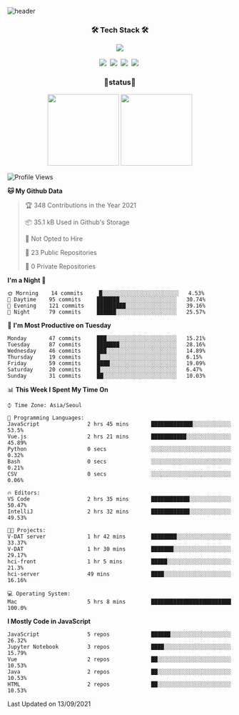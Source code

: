 
![header](https://capsule-render.vercel.app/api?type=soft&color=auto&height=150&section=header&text=TaehyungNoh&fontSize=70&animation=twinkling)

<h3 align="center">🛠 Tech Stack 🛠</h3>

<p align="center">
  <img align="center" src="https://img.shields.io/github/followers/dalchong2?style=for-the-badge&logo=appveyor"/></a>
  <br><br>
  <img src="https://img.shields.io/badge/Python-3766AB?style=flat-square&logo=Python&logoColor=white"/></a>&nbsp  
  <img src="https://img.shields.io/badge/Javascript-ffb13b?style=flat-square&logo=javascript&logoColor=white"/></a>&nbsp 
  <img src="https://img.shields.io/badge/css-1572B6?style=flat-square&logo=css3&logoColor=white"/></a>&nbsp  
  <img src="https://img.shields.io/badge/Mysql-E6B91E?style=flat-square&logo=MySql&logoColor=white"/></a>&nbsp 
</p>


<h3 align="center"> 🚀status🚀</h3>

<p align="center">
    <img src="https://github-readme-stats.vercel.app/api?username=dalchong2&show_icons=true&theme=radical&bg_color=FFFFFF&text_color=000000&icon_color=C71585" height=160>
    <img src="https://github-readme-stats.vercel.app/api/top-langs/?username=dalchong2&layout=compact" height=160>
</p>



<!--START_SECTION:waka-->
![Profile Views](http://img.shields.io/badge/Profile%20Views-2-blue)

**🐱 My Github Data** 

> 🏆 348 Contributions in the Year 2021
 > 
> 📦 35.1 kB Used in Github's Storage 
 > 
> 🚫 Not Opted to Hire
 > 
> 📜 23 Public Repositories 
 > 
> 🔑 0 Private Repositories  
 > 
**I'm a Night 🦉** 

```text
🌞 Morning    14 commits     █░░░░░░░░░░░░░░░░░░░░░░░░   4.53% 
🌆 Daytime    95 commits     ███████░░░░░░░░░░░░░░░░░░   30.74% 
🌃 Evening    121 commits    █████████░░░░░░░░░░░░░░░░   39.16% 
🌙 Night      79 commits     ██████░░░░░░░░░░░░░░░░░░░   25.57%

```
📅 **I'm Most Productive on Tuesday** 

```text
Monday       47 commits     ███░░░░░░░░░░░░░░░░░░░░░░   15.21% 
Tuesday      87 commits     ███████░░░░░░░░░░░░░░░░░░   28.16% 
Wednesday    46 commits     ███░░░░░░░░░░░░░░░░░░░░░░   14.89% 
Thursday     19 commits     █░░░░░░░░░░░░░░░░░░░░░░░░   6.15% 
Friday       59 commits     ████░░░░░░░░░░░░░░░░░░░░░   19.09% 
Saturday     20 commits     █░░░░░░░░░░░░░░░░░░░░░░░░   6.47% 
Sunday       31 commits     ██░░░░░░░░░░░░░░░░░░░░░░░   10.03%

```


📊 **This Week I Spent My Time On** 

```text
⌚︎ Time Zone: Asia/Seoul

💬 Programming Languages: 
JavaScript               2 hrs 45 mins       █████████████░░░░░░░░░░░░   53.5% 
Vue.js                   2 hrs 21 mins       ███████████░░░░░░░░░░░░░░   45.89% 
Python                   0 secs              ░░░░░░░░░░░░░░░░░░░░░░░░░   0.32% 
Bash                     0 secs              ░░░░░░░░░░░░░░░░░░░░░░░░░   0.21% 
CSV                      0 secs              ░░░░░░░░░░░░░░░░░░░░░░░░░   0.06%

🔥 Editors: 
VS Code                  2 hrs 35 mins       ████████████░░░░░░░░░░░░░   50.47% 
IntelliJ                 2 hrs 32 mins       ████████████░░░░░░░░░░░░░   49.53%

🐱‍💻 Projects: 
V-DAT server             1 hr 42 mins        ████████░░░░░░░░░░░░░░░░░   33.37% 
V-DAT                    1 hr 30 mins        ███████░░░░░░░░░░░░░░░░░░   29.17% 
hci-front                1 hr 5 mins         █████░░░░░░░░░░░░░░░░░░░░   21.3% 
hci-server               49 mins             ████░░░░░░░░░░░░░░░░░░░░░   16.16%

💻 Operating System: 
Mac                      5 hrs 8 mins        █████████████████████████   100.0%

```

**I Mostly Code in JavaScript** 

```text
JavaScript               5 repos             ██████░░░░░░░░░░░░░░░░░░░   26.32% 
Jupyter Notebook         3 repos             ████░░░░░░░░░░░░░░░░░░░░░   15.79% 
Vue                      2 repos             ██░░░░░░░░░░░░░░░░░░░░░░░   10.53% 
Java                     2 repos             ██░░░░░░░░░░░░░░░░░░░░░░░   10.53% 
HTML                     2 repos             ██░░░░░░░░░░░░░░░░░░░░░░░   10.53%

```



 Last Updated on 13/09/2021
<!--END_SECTION:waka-->


<!--
**dalchong2/dalchong2** is a ✨ _special_ ✨ repository because its `README.md` (this file) appears on your GitHub profile.

Here are some ideas to get you started:

- 🔭 I’m currently working on ...
- 🌱 I’m currently learning ...
- 👯 I’m looking to collaborate on ...
- 🤔 I’m looking for help with ...
- 💬 Ask me about ...
- 📫 How to reach me: ...
- 😄 Pronouns: ...
- ⚡ Fun fact: ...
-->
